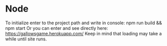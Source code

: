 # Node
To initialize enter to the project path and write in console: npm run build && npm start
Or you can enter and see directly here:
https://gallowsgame.herokuapp.com/
Keep in mind that loading may take a while until site runs.